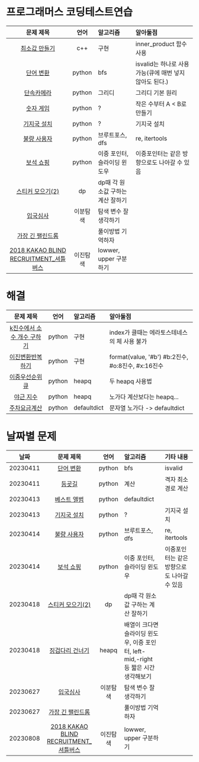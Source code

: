 # 프로그래머스 코딩테스트연습

|문제 제목|언어|알고리즘|알아둘점|
|:---:|:--:|:---|:---|
|[최소값 만들기](https://school.programmers.co.kr/learn/courses/30/lessons/12941)|c++|구현|inner_product 함수 사용|
|[단어 변환](https://school.programmers.co.kr/learn/courses/30/lessons/43163)|python|bfs|isvalid는 하나로 사용 가능(큐에 매번 넣지 않아도 된다.)|
|[단속카메라](https://school.programmers.co.kr/learn/courses/30/lessons/42884)|python|그리디|그리디 기본 원리|
|[숫자 게임](https://school.programmers.co.kr/learn/courses/30/lessons/12987)|python|?|작은 수부터 A < B로 만들기 |
|[기지국 설치](https://school.programmers.co.kr/learn/courses/30/lessons/12979)|python|?|기지국 설치|
|[불량 사용자](https://school.programmers.co.kr/learn/courses/30/lessons/64064)|python|브루트포스, dfs|re, itertools|
|[보석 쇼핑](https://school.programmers.co.kr/learn/courses/30/lessons/67258#)|python|이중 포인터, 슬라이딩 윈도우|이중포인터는 같은 방향으로도 나아갈 수 있음|
|[스티커 모으기(2)](https://school.programmers.co.kr/learn/courses/30/lessons/12971#)|dp|dp때 각 원소값 구하는 계산 잘하기|
|[입국심사](https://school.programmers.co.kr/learn/courses/30/lessons/43238)|이분탐색|탐색 변수 잘 생각하기| 
|[가장 긴 팰린드롬](https://school.programmers.co.kr/learn/courses/30/lessons/12904)||풀이방법 기억하자| 
|[2018 KAKAO BLIND RECRUITMENT_셔틀버스](https://school.programmers.co.kr/learn/courses/30/lessons/17678)|이진탐색|lowwer, upper 구분하기|
# 해결

|문제 제목|언어|알고리즘|알아둘점|
|:---:|:--:|:---|:---|
|[k진수에서 소수 개수 구하기](https://school.programmers.co.kr/learn/courses/30/lessons/92335)|python|구현|index가 클때는 에라토스테네스의 체 사용 불가|
|[이진변환반복하기](https://school.programmers.co.kr/learn/courses/30/lessons/70129)|python|구현|format(value, '#b') #b:2진수, #o:8진수, #x:16진수|
|[이중우선순위큐](https://school.programmers.co.kr/learn/courses/30/lessons/42628?language=python3#)|python|heapq|두 heapq 사용법|
|[야근 지수](https://school.programmers.co.kr/learn/courses/30/lessons/12927)|python|heapq|노가다 계산보다는 heapq...|
|[주차요금계산](https://school.programmers.co.kr/learn/courses/30/lessons/92341)|python|defaultdict|문자열 노가다 -> defaultdict|

# 날짜별 문제
|날짜|문제 제목|언어|알고리즘|기타 내용|
|:---:|:--:|:---:|:---|:---|
|20230411|[단어 변환](https://school.programmers.co.kr/learn/courses/30/lessons/43163)|python|bfs|isvalid|
|20230411|[등굣길](https://school.programmers.co.kr/learn/courses/30/lessons/42898)|python|계산|격자 최소경로 계산|
|20230413|[베스트 앨범](https://school.programmers.co.kr/learn/courses/30/lessons/42579)|python|defaultdict||
|20230413|[기지국 설치](https://school.programmers.co.kr/learn/courses/30/lessons/12979)|python|?|기지국 설치|
|20230414|[불량 사용자](https://school.programmers.co.kr/learn/courses/30/lessons/64064)|python|브루트포스, dfs|re, itertools|
|20230414|[보석 쇼핑](https://school.programmers.co.kr/learn/courses/30/lessons/67258#)|python|이중 포인터, 슬라이딩 윈도우|이중포인터는 같은 방향으로도 나아갈 수 있음|
|20230418|[스티커 모으기(2)](https://school.programmers.co.kr/learn/courses/30/lessons/12971#)|dp|dp때 각 원소값 구하는 계산 잘하기|
|20230418|[징검다리 건너기](https://school.programmers.co.kr/learn/courses/30/lessons/64062)|heapq|배열이 크다면 슬라이딩 윈도우, 이중 포인터, left-mid,-right 등 짧은 시간 생각해보기| 
|20230627|[입국심사](https://school.programmers.co.kr/learn/courses/30/lessons/43238)|이분탐색|탐색 변수 잘 생각하기| 
|20230627|[가장 긴 팰린드롬](https://school.programmers.co.kr/learn/courses/30/lessons/12904)||풀이방법 기억하자| 
|20230808|[2018 KAKAO BLIND RECRUITMENT_셔틀버스](https://school.programmers.co.kr/learn/courses/30/lessons/17678)|이진탐색|lowwer, upper 구분하기|
